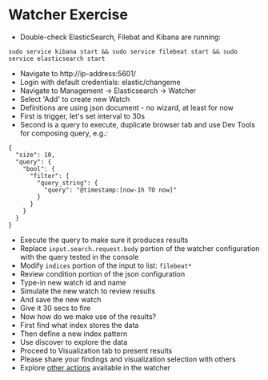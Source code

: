 # Watcher Exercise #

* Double-check ElasticSearch, Filebat and Kibana are running:
```
sudo service kibana start && sudo service filebeat start && sudo service elasticsearch start
```
* Navigate to http://ip-address:5601/
* Login with default credentials: elastic/changeme
* Navigate to Management -> Elasticsearch -> Watcher
* Select 'Add' to create new Watch
* Definitions are using json document - no wizard, at least for now
* First is trigger, let's set interval to 30s
* Second is a query to execute, duplicate browser tab and use Dev Tools for composing query, e.g.:
```
{
  "size": 10,
  "query": {
    "bool": {
      "filter": {
        "query_string": {
          "query": "@timestamp:[now-1h TO now]"
        }
      }
    }
  }
}
```
* Execute the query to make sure it produces results
* Replace ```input.search.request.body``` portion of the watcher configuration with the query tested in the console
* Modify ```indices``` portion of the input to list: ```filebeat*```
* Review condition portion of the json configuration
* Type-in new watch id and name
* Simulate the new watch to review results
* And save the new watch
* Give it 30 secs to fire
* Now how do we make use of the results?
* First find what index stores the data
* Then define a new index pattern
* Use discover to explore the data
* Proceed to Visualization tab to present results
* Please share your findings and visualization selection with others
* Explore [other actions](https://www.elastic.co/guide/en/x-pack/current/actions.html) available in the watcher